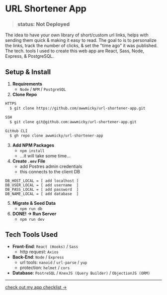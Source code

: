 # URL Shortener App

> ### status: **Not Deployed**

The idea to have your own library of short/custom url links, helps with sending them quick & making it easy to read.
The goal to is to personalize the links, track the number of clicks, & set the "time ago" it was published.
The tech. tools I used to create this web app are React, Sass, Node, Express, & PostgreSQL.

## Setup & Install
1. **Requirements**
    - `Node` / `NPM` / `PostgreSQL`
2. **Clone Repo**
```bash
HTTPS
  $ git clone https://github.com/awwmicky/url-shortener-app.git

SSH
  $ git clone git@github.com:awwmicky/url-shortener-app.git

GitHub CLI
  $ gh repo clone awwmicky/url-shortener-app
```
3. **Add NPM Packages**
    - `npm install`
    - …it will take some time…
4. **Create `.env` File**
    - add Postres admin credentials
    - this connects to the client DB
```env
DB_HOST_LOCAL = [ add localhost ]
DB_USER_LOCAL = [ add username  ]
DB_PASS_LOCAL = [ add password  ]
DB_NAME_LOCAL = [ add database  ]
```
5. **Migrate & Seed Data**
    - `npm run db`
6. **DONE! → Run Server**
    - `npm run dev`

## Tech Tools Used
- **Front-End**: `React (Hooks)` / `Sass`
    - http request: `Axios`
- **Back-End**: `Node` / `Express`
    - url tools: `nanoid` / `url-parse` / `yup`
    - protection: `helmet` / `cors`
- **Database**: `PostreSQL` / `KnexJS (Query Builder)` / `ObjectionJS (ORM)`

---

[check out my app checklist →](/docs/history-log.md)